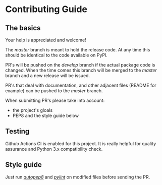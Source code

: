 # Contributing Guide

## The basics

Your help is appreciated and welcome!

The _master_ branch is meant to hold the release code.
At any time this should be identical to the code available on PyPI.

PR's will be pushed on the _develop_ branch if the actual package code is changed.
When the time comes this branch will be merged to the _master_ branch and a new release will be issued.

PR's that deal with documentation, and other adjacent files (README for example) can be pushed to the _master_ branch.

When submitting PR's please take into account:

* the project's gloals
* PEP8 and the style guide below

## Testing

Github Actions CI is enabled for this project.
It is really helpful for quality assurance and Python 3.x compatibility check.

## Style guide

Just run [*autopep8*](https://pypi.org/project/autopep8/) and [*pylint*](https://pylint.org/) on modified files before sending the PR.
